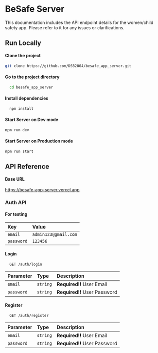 # BeSafe Server
This documentation includes the API endpoint details for the women/child safety app. Please refer to it for any issues or clarifications.



## Run Locally


#### Clone the project

```bash
git clone https://github.com/DSB2004/besafe_app_server.git
```

#### Go to the project directory

```bash
  cd besafe_app_server
```

#### Install dependencies

```bash
  npm install
```

#### Start Server on Dev mode

```bash
npm run dev
```
#### Start Server on Production mode

```bash
npm run start
```

## API Reference
#### Base URL
https://besafe-app-server.vercel.app
### Auth API
#### For testing 


| Key | Value     | 
| :-------- | :------- | 
| `email` | `admin123@gmail.com` | 
| `password` | `123456` |

#### Login

```http
  GET /auth/login
```

| Parameter | Type     | Description                |
| :-------- | :------- | :------------------------- |
| `email` | `string` | **Required!!** User Email|
| `password` | `string` | **Required!!** User Password|


#### Register

```http
  GET /auth/register
```

| Parameter | Type     | Description                |
| :-------- | :------- | :------------------------- |
| `email` | `string` | **Required!!** User Email|
| `password` | `string` | **Required!!** User Password|



